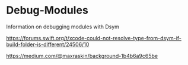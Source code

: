 # Debug-Modules
Information on debugging modules with Dsym

https://forums.swift.org/t/xcode-could-not-resolve-type-from-dsym-if-build-folder-is-different/24506/10

https://medium.com/@maxraskin/background-1b4b6a9c65be
